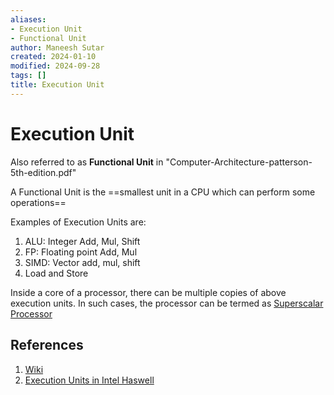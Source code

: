 ```yaml
---
aliases:
- Execution Unit
- Functional Unit
author: Maneesh Sutar
created: 2024-01-10
modified: 2024-09-28
tags: []
title: Execution Unit
---
```


# Execution Unit

Also referred to as **Functional Unit** in "Computer-Architecture-patterson-5th-edition.pdf"

A Functional Unit is the ==smallest unit in a CPU which can perform some operations==

Examples of Execution Units are:

1. ALU: Integer Add, Mul, Shift
1. FP: Floating point Add, Mul
1. SIMD: Vector add, mul, shift
1. Load and Store

Inside a core of a processor, there can be multiple copies of above execution units. In such cases, the processor can be termed as [Superscalar Processor](superscalar_processor.md)

## References

1. [Wiki](https://en.wikipedia.org/wiki/Execution_unit)
1. [Execution Units in Intel Haswell](https://www.realworldtech.com/haswell-cpu/4/)
